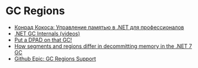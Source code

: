 # GC Regions
- [Конрад Кокоса: Управление памятью в .NET для профессионалов](https://dmkpress.com/catalog/computer/programming/dot_net/978-5-97060-800-5/ "Конрад Кокоса: Управление памятью в .NET для профессионалов")
- [.NET GC Internals (videos)](https://www.youtube.com/watch?v=8i1Nv7wGsjk&list=PLpUkQYy-K8Y-wYcDgDXKhfs6OT8fFQtVm ".NET GC Internals (videos)")
- [Put a DPAD on that GC!](https://devblogs.microsoft.com/dotnet/put-a-dpad-on-that-gc/ "Put a DPAD on that GC!")
- [How segments and regions differ in decommitting memory in the .NET 7 GC](https://itnext.io/how-segments-and-regions-differ-in-decommitting-memory-in-the-net-7-gc-68c58465ab5a "How segments and regions differ in decommitting memory in the .NET 7 GC")
- [Github Epic: GC Regions Support](https://github.com/dotnet/runtime/issues/43844 "Epic: GC Regions Support")
